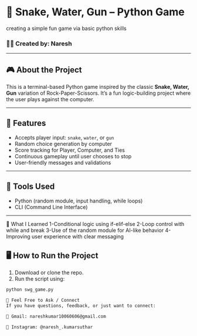 # 🐍 Snake, Water, Gun – Python Game

creating a simple fun game via basic python skills

### 👨‍💻 Created by: Naresh

---

## 🎮 About the Project

This is a terminal-based Python game inspired by the classic **Snake, Water, Gun** variation of Rock-Paper-Scissors. It’s a fun logic-building project where the user plays against the computer.

---

## 🧠 Features

- Accepts player input: `snake`, `water`, or `gun`
- Random choice generation by computer
- Score tracking for Player, Computer, and Ties
- Continuous gameplay until user chooses to stop
- User-friendly messages and validations

---

## 🔧 Tools Used

- Python (random module, input handling, while loops)
- CLI (Command Line Interface)

---
🚀 What I Learned
1-Conditional logic using if-elif-else
2-Loop control with while and break
3-Use of the random module for AI-like behavior
4-Improving user experience with clear messaging

## 🖥️ How to Run the Project

1. Download or clone the repo.
2. Run the script using:

```bash
python swg_game.py

📩 Feel Free to Ask / Connect
If you have questions, feedback, or just want to connect:

📧 Gmail: nareshkumar10060606@gmail.com

📸 Instagram: @naresh_.kumarsuthar
